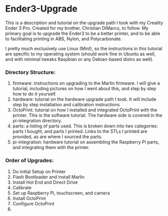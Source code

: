 # Ender3-Upgrade
This is a description and tutorial on the upgrade path I took with my Creality Ender 3 Pro.  Created for my brother, Christian DiMarco, to follow.  My primary goal is to upgrade the Ender3 to be a better printer, and to be able to facilitating printing in ABS, Nylon, and Polycarbonate.

I pretty much exclusively use Linux (Mint), so the instructions in this tutorial are specific to my operating system (should work fine in Ubuntu as well, and with minimal tweaks Raspbian or any Debian-based distro as well).

### Directory Structure:

1. firmware: instructions on upgrading to the Marlin firmware.  I will give a tutorial, including pictures on how I went about this, and step by step how to do it yourself.
2. hardware: tutorial on the hardware upgrade path I took.  It will include step by step installation and calibration instructions
3. OctoPrint: tutorial on how I installed and integrated OctoPrint with the printer.  This is the software tutorial.  The hardware side is covered in the pi-integration directory.
4. parts: a listing of parts used.  This is broken down into two categories: parts I bought, and parts I printed.  Links to the STLs I printed are provided, as are where I sourced the parts.
5. pi-integration: hardware tutorial on assembling the Raspberry Pi parts, and integrating them with the printer.

### Order of Upgrades:

1. Do initial Setup on Printer
2. Flash Bootloader and install Marlin
3. Install Hot End and Direct Drive
4. Calibrate
5. Set up Raspberry Pi, touchscreen, and camera
6. Install OctoPrint
7. Configure OctoPrint
8. 